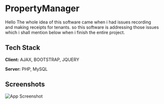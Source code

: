 
# PropertyManager
Hello
The whole idea of this software came when i had issues recording and making receipts for tenants.
so this software is addressing those issues which i shall mention below when i finish the entire project.



## Tech Stack

**Client:** AJAX, BOOTSTRAP, JQUERY

**Server:** PHP, MySQL


## Screenshots

![App Screenshot](https://user-images.githubusercontent.com/16853492/165758431-d1e958e2-d2c0-4912-a2a7-a2a40bced14c.png)

